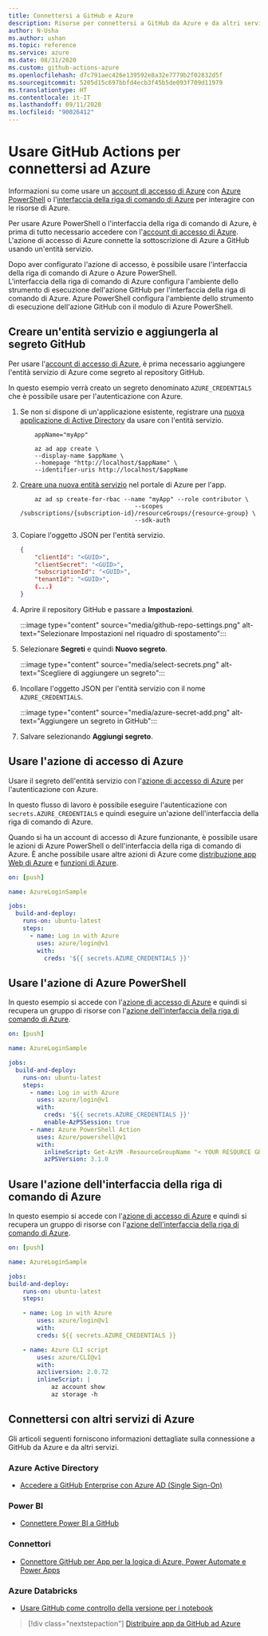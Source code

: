 ```yaml
---
title: Connettersi a GitHub e Azure
description: Risorse per connettersi a GitHub da Azure e da altri servizi
author: N-Usha
ms.author: ushan
ms.topic: reference
ms.service: azure
ms.date: 08/31/2020
ms.custom: github-actions-azure
ms.openlocfilehash: d7c791aec426e139592e8a32e7779b2f02832d5f
ms.sourcegitcommit: 5205d15c697bbfd4ecb3f45b5de093f709d11979
ms.translationtype: HT
ms.contentlocale: it-IT
ms.lasthandoff: 09/11/2020
ms.locfileid: "90026412"
---
```

# <a name="use-github-actions-to-connect-to-azure"></a>Usare GitHub Actions per connettersi ad Azure

Informazioni su come usare un [account di accesso di Azure](https://github.com/Azure/login) con [Azure PowerShell](https://github.com/Azure/PowerShell) o l'[interfaccia della riga di comando di Azure](https://github.com/Azure/CLI) per interagire con le risorse di Azure.

Per usare Azure PowerShell o l'interfaccia della riga di comando di Azure, è prima di tutto necessario accedere con l'[account di accesso di Azure](https://github.com/marketplace/actions/azure-login). L'azione di accesso di Azure connette la sottoscrizione di Azure a GitHub usando un'entità servizio.

Dopo aver configurato l'azione di accesso, è possibile usare l'interfaccia della riga di comando di Azure o Azure PowerShell.  
L'interfaccia della riga di comando di Azure configura l'ambiente dello strumento di esecuzione dell'azione GitHub per l'interfaccia della riga di comando di Azure. Azure PowerShell configura l'ambiente dello strumento di esecuzione dell'azione GitHub con il modulo di Azure PowerShell.


## <a name="create-a-service-principal-and-add-it-to-github-secret"></a>Creare un'entità servizio e aggiungerla al segreto GitHub

Per usare l'[account di accesso di Azure](https://github.com/marketplace/actions/azure-login), è prima necessario aggiungere l'entità servizio di Azure come segreto al repository GitHub.

In questo esempio verrà creato un segreto denominato `AZURE_CREDENTIALS` che è possibile usare per l'autenticazione con Azure.  

1. Se non si dispone di un'applicazione esistente, registrare una [nuova applicazione di Active Directory](https://docs.microsoft.com/azure/active-directory/develop/howto-create-service-principal-portal#register-an-application-with-azure-ad-and-create-a-service-principal&preserve-view=true) da usare con l'entità servizio.

    ```azurecli-interactive
        appName="myApp"

        az ad app create \
        --display-name $appName \
        --homepage "http://localhost/$appName" \
        --identifier-uris http://localhost/$appName
    ```

1. [Creare una nuova entità servizio](https://docs.microsoft.com/cli/azure/create-an-azure-service-principal-azure-cli?view=azure-cli-latest) nel portale di Azure per l'app. 

    ```azurecli-interactive
        az ad sp create-for-rbac --name "myApp" --role contributor \
                                    --scopes /subscriptions/{subscription-id}/resourceGroups/{resource-group} \
                                    --sdk-auth
    ```

1. Copiare l'oggetto JSON per l'entità servizio.

    ```json
    {
        "clientId": "<GUID>",
        "clientSecret": "<GUID>",
        "subscriptionId": "<GUID>",
        "tenantId": "<GUID>",
        (...)
    }
    ```

1. Aprire il repository GitHub e passare a **Impostazioni**.

    :::image type="content" source="media/github-repo-settings.png" alt-text="Selezionare Impostazioni nel riquadro di spostamento":::

1. Selezionare **Segreti** e quindi **Nuovo segreto**.

    :::image type="content" source="media/select-secrets.png" alt-text="Scegliere di aggiungere un segreto":::

1. Incollare l'oggetto JSON per l'entità servizio con il nome `AZURE_CREDENTIALS`. 

    :::image type="content" source="media/azure-secret-add.png" alt-text="Aggiungere un segreto in GitHub":::

1. Salvare selezionando **Aggiungi segreto**.

## <a name="use-the-azure-login-action"></a>Usare l'azione di accesso di Azure

Usare il segreto dell'entità servizio con l'[azione di accesso di Azure](https://github.com/Azure/login) per l'autenticazione con Azure.

In questo flusso di lavoro è possibile eseguire l'autenticazione con `secrets.AZURE_CREDENTIALS` e quindi eseguire un'azione dell'interfaccia della riga di comando di Azure.

Quando si ha un account di accesso di Azure funzionante, è possibile usare le azioni di Azure PowerShell o dell'interfaccia della riga di comando di Azure. È anche possibile usare altre azioni di Azure come [distribuzione app Web di Azure](https://github.com/Azure/webapps-deploy) e [funzioni di Azure](https://github.com/Azure/functions-action).

```yaml
on: [push]

name: AzureLoginSample

jobs:
  build-and-deploy:
    runs-on: ubuntu-latest
    steps:
      - name: Log in with Azure
        uses: azure/login@v1
        with:
          creds: '${{ secrets.AZURE_CREDENTIALS }}'
```

## <a name="use-the-azure-powershell-action"></a>Usare l'azione di Azure PowerShell

In questo esempio si accede con l'[azione di accesso di Azure](https://github.com/Azure/login) e quindi si recupera un gruppo di risorse con l'[azione dell'interfaccia della riga di comando di Azure](https://github.com/azure/powershell).

```yaml
on: [push]

name: AzureLoginSample

jobs:
  build-and-deploy:
    runs-on: ubuntu-latest
    steps:
      - name: Log in with Azure
        uses: azure/login@v1
        with:
          creds: '${{ secrets.AZURE_CREDENTIALS }}'
          enable-AzPSSession: true
      - name: Azure PowerShell Action
        uses: Azure/powershell@v1
        with:
          inlineScript: Get-AzVM -ResourceGroupName "< YOUR RESOURCE GROUP >"
          azPSVersion: 3.1.0
```

## <a name="use-the-azure-cli-action"></a>Usare l'azione dell'interfaccia della riga di comando di Azure

In questo esempio si accede con l'[azione di accesso di Azure](https://github.com/Azure/login) e quindi si recupera un gruppo di risorse con l'[azione dell'interfaccia della riga di comando di Azure](https://github.com/Azure/CLI).


```yaml
on: [push]

name: AzureLoginSample

jobs:
build-and-deploy:
    runs-on: ubuntu-latest
    steps:

    - name: Log in with Azure
        uses: azure/login@v1
        with:
        creds: ${{ secrets.AZURE_CREDENTIALS }}

    - name: Azure CLI script
        uses: azure/CLI@v1
        with:
        azcliversion: 2.0.72
        inlineScript: |
            az account show
            az storage -h
```

## <a name="connect-with-other-azure-services"></a>Connettersi con altri servizi di Azure

Gli articoli seguenti forniscono informazioni dettagliate sulla connessione a GitHub da Azure e da altri servizi.  

### <a name="azure-active-directory"></a>Azure Active Directory 

- [Accedere a GitHub Enterprise con Azure AD (Single Sign-On)](https://docs.microsoft.com/azure/active-directory/saas-apps/github-tutorial)   

### <a name="power-bi"></a>Power BI

- [Connettere Power BI a GitHub](https://docs.microsoft.com/power-bi/service-connect-to-github)   

### <a name="connectors"></a>Connettori

- [Connettore GitHub per App per la logica di Azure, Power Automate e Power Apps](https://docs.microsoft.com/connectors/github/)   

### <a name="azure-databricks"></a>Azure Databricks

- [Usare GitHub come controllo della versione per i notebook](https://docs.microsoft.com/azure/databricks/notebooks/github-version-control) 

> [!div class="nextstepaction"]
> [Distribuire app da GitHub ad Azure](deploy-to-azure.md)
